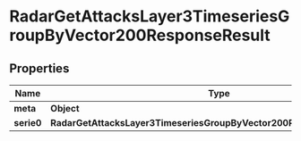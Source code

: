 

# RadarGetAttacksLayer3TimeseriesGroupByVector200ResponseResult


## Properties

| Name | Type | Description | Notes |
|------------ | ------------- | ------------- | -------------|
|**meta** | **Object** |  |  |
|**serie0** | **RadarGetAttacksLayer3TimeseriesGroupByVector200ResponseResultSerie0** |  |  |



